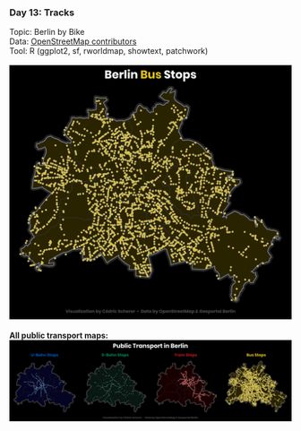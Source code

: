 ### Day 13: Tracks
Topic: Berlin by Bike
<br>
Data: [OpenStreetMap contributors](https://www.openstreetmap.org/)
<br>
Tool: R (ggplot2, sf, rworldmap, showtext, patchwork)
<br><br>
![./Day09_Yellow/Yellow_BerlinBus.png](https://raw.githubusercontent.com/Z3tt/30DayMapChallenge/master/Day09_Yellow/Yellow_BerlinBus.png)
<br><br>
**All public transport maps:**
<br>
![./Day09_Yellow/BlueRedGreenYellow_BerlinPublicTransport.png](https://raw.githubusercontent.com/Z3tt/30DayMapChallenge/master/Day09_Yellow/BlueRedGreenYellow_BerlinPublicTransport.png)
